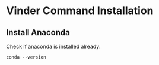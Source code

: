 # Vinder Command Installation
 
 
 ## Install Anaconda
 
 Check if anaconda is installed already:
 
 ```
conda --version
```
